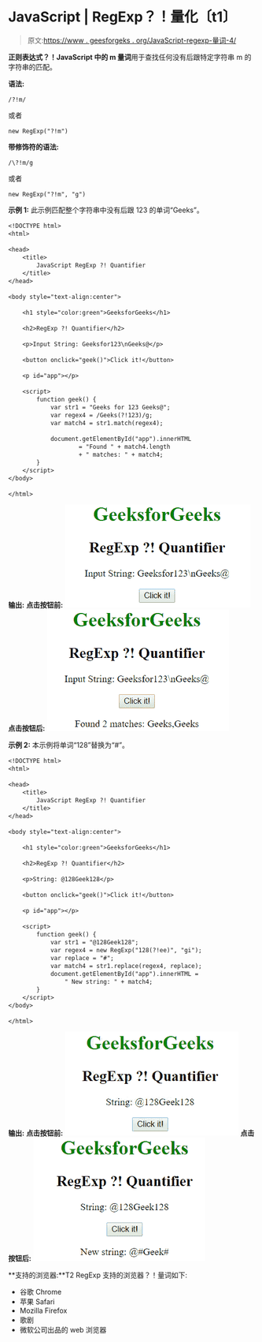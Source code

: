 # JavaScript | RegExp？！量化〔t1〕

> 原文:[https://www . geesforgeks . org/JavaScript-regexp-量词-4/](https://www.geeksforgeeks.org/javascript-regexp-quantifier-4/)

**正则表达式？！JavaScript 中的 m 量词**用于查找任何没有后跟特定字符串 m 的字符串的匹配。

**语法:**

```
/?!m/ 
```

或者

```
new RegExp("?!m")
```

**带修饰符的语法:**

```
/\?!m/g 
```

或者

```
new RegExp("?!m", "g")
```

**示例 1:** 此示例匹配整个字符串中没有后跟 123 的单词“Geeks”。

```
<!DOCTYPE html>
<html>

<head>
    <title>
        JavaScript RegExp ?! Quantifier
    </title>
</head>

<body style="text-align:center">

    <h1 style="color:green">GeeksforGeeks</h1>

    <h2>RegExp ?! Quantifier</h2>

    <p>Input String: Geeksfor123\nGeeks@</p>

    <button onclick="geek()">Click it!</button>

    <p id="app"></p>

    <script>
        function geek() {
            var str1 = "Geeks for 123 Geeks@";
            var regex4 = /Geeks(?!123)/g;
            var match4 = str1.match(regex4);

            document.getElementById("app").innerHTML
                    = "Found " + match4.length
                    + " matches: " + match4;
        }
    </script>
</body>

</html>                    
```

**输出:**
**点击按钮前:**
![ques1](img/9bbc7c13c9259ff95df6cc6c2ed62490.png)
**点击按钮后:**
![ques1](img/7fc2c9adf9fc7e42db52186bb56cf205.png)

**示例 2:** 本示例将单词“128”替换为“#”。

```
<!DOCTYPE html>
<html>

<head>
    <title>
        JavaScript RegExp ?! Quantifier
    </title>
</head>

<body style="text-align:center">

    <h1 style="color:green">GeeksforGeeks</h1>

    <h2>RegExp ?! Quantifier</h2>

    <p>String: @128Geek128</p>

    <button onclick="geek()">Click it!</button>

    <p id="app"></p>

    <script>
        function geek() {
            var str1 = "@128Geek128";
            var regex4 = new RegExp("128(?!ee)", "gi");         
            var replace = "#";
            var match4 = str1.replace(regex4, replace);
            document.getElementById("app").innerHTML = 
                " New string: " + match4;
        }
    </script>
</body>

</html>                    
```

**输出:**
**点击按钮前:**
![ques1](img/e159f3f697fb77c8fb2b5f9a09f14343.png)
**点击按钮后:**
![ques1](img/199fca905b19a81da7f0f8fef143d4d9.png)

**支持的浏览器:**T2 RegExp 支持的浏览器？！量词如下:

*   谷歌 Chrome
*   苹果 Safari
*   Mozilla Firefox
*   歌剧
*   微软公司出品的 web 浏览器